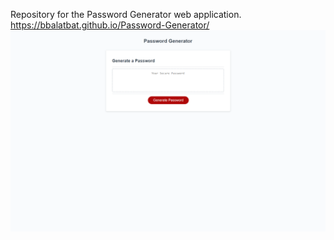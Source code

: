 Repository for the Password Generator web application.
https://bbalatbat.github.io/Password-Generator/
![screenshot](./assets/screenshot.png)
